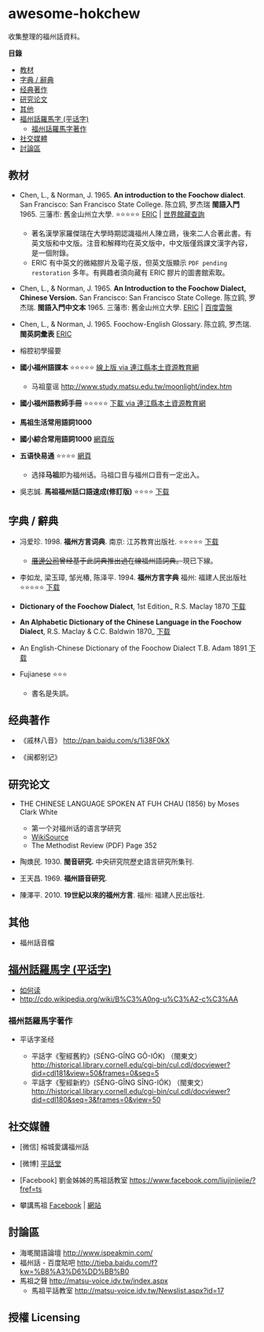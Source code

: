 # awesome-hokchew
收集整理的福州話資料。


<!-- START doctoc generated TOC please keep comment here to allow auto update -->
<!-- DON'T EDIT THIS SECTION, INSTEAD RE-RUN doctoc TO UPDATE -->
**目錄**

- [教材](#%E6%95%99%E6%9D%90)
- [字典 / 辭典](#%E5%AD%97%E5%85%B8--%E8%BE%AD%E5%85%B8)
- [经典著作](#%E7%BB%8F%E5%85%B8%E8%91%97%E4%BD%9C)
- [研究论文](#%E7%A0%94%E7%A9%B6%E8%AE%BA%E6%96%87)
- [其他](#%E5%85%B6%E4%BB%96)
- [福州話羅馬字 (平话字)](#%E7%A6%8F%E5%B7%9E%E8%A9%B1%E7%BE%85%E9%A6%AC%E5%AD%97-%E5%B9%B3%E8%AF%9D%E5%AD%97)
  - [福州話羅馬字著作](#%E7%A6%8F%E5%B7%9E%E8%A9%B1%E7%BE%85%E9%A6%AC%E5%AD%97%E8%91%97%E4%BD%9C)
- [社交媒體](#%E7%A4%BE%E4%BA%A4%E5%AA%92%E9%AB%94)
- [討論區](#%E8%A8%8E%E8%AB%96%E5%8D%80)

<!-- END doctoc generated TOC please keep comment here to allow auto update -->
## 教材

- Chen, L., & Norman, J. 1965. **An introduction to the Foochow dialect**. San Francisco: San Francisco State College. 
  陈立鸥, 罗杰瑞 **閩語入門** 1965. 三藩市: 舊金山州立大學. ⭐️⭐️⭐️⭐️⭐️
  [ERIC](http://eric.ed.gov/?id=ED015449) |
  [世界館藏查詢](http://www.worldcat.org/title/introduction-to-the-foochow-dialect/oclc/10619703&referer=brief_results)
  - 著名漢學家羅傑瑞在大學時期認識福州人陳立鴎，後來二人合著此書。有英文版和中文版。注音和解釋均在英文版中，中文版僅爲課文漢字內容，是一個附錄。
  - ERIC 有中英文的微縮膠片及電子版，但英文版顯示 `PDF pending restoration` 多年。有興趣者須向藏有 ERIC 膠片的圖書館索取。 

- Chen, L., & Norman, J. 1965. **An Introduction to the Foochow Dialect, Chinese Version.** San Francisco: San Francisco State College. 
  陈立鸥, 罗杰瑞. **閩語入門中文本** 1965. 三藩市: 舊金山州立大學.
  [ERIC](http://eric.ed.gov/?q=AN+INTRODUCTION+TO+THE+FOOCHOW+DIALECT&id=ED010342) |
  [百度雲盤](http://pan.baidu.com/s/1dDvqtyx)

- Chen, L., & Norman, J. 1965. Foochow-English Glossary. 
  陈立鸥, 罗杰瑞. **閩英詞彙表**
  [ERIC](http://eric.ed.gov/?q=AN+INTRODUCTION+TO+THE+FOOCHOW+DIALECT&id=ED010341) 

- 榕腔初學撮要

- **國小福州語課本** ⭐️⭐️⭐️⭐️⭐️
  [線上版 via 連江縣本土資源教育網](http://www.study.matsu.edu.tw/language/index.htm)
   - 马祖童谣 http://www.study.matsu.edu.tw/moonlight/index.htm

- **國小福州語教師手冊** ⭐️⭐️⭐️⭐️⭐️
  [下載 via 連江縣本土資源教育網](http://www.study.matsu.edu.tw/tech/tech.htm)

- **馬祖生活常用語詞1000**

- **國小綜合常用語詞1000**
  [網頁版](http://www.study.matsu.edu.tw/1000_2/index.htm)


- **五语快易通** ⭐️⭐️⭐️⭐️
  [網頁](http://163.21.182.5/ez5language/ezlearn/)
  - 选择**马祖**即为福州话。马祖口音与福州口音有一定出入。

- 吳志誠. **馬祖福州話口語速成(修訂版)** ⭐️⭐️⭐️⭐️
  [下载](http://pan.baidu.com/s/1ntvabbj)


## 字典 / 辭典

- 冯爱珍. 1998. **福州方言词典**. 南京: 江苏教育出版社. ⭐️⭐️⭐️⭐️⭐️
  [下载](http://pan.baidu.com/s/1kTHyMbX)
  - <del>[厝邊公司](http://weibo.com/2cuobian)曾经基于此詞典推出過在線福州語詞典。</del>現已下線。

- 李如龙, 梁玉璋, 邹光椿, 陈泽平. 1994. **福州方言字典** 福州: 福建人民出版社 ⭐️⭐️⭐️⭐️⭐️
  [下载](http://pan.baidu.com/s/1gdw6y7h)

- **Dictionary of the Foochow Dialect**, 1st Edition_ R.S. Maclay 1870 
  [下载](http://pan.baidu.com/s/1dDm2T81)

- **An Alphabetic Dictionary of the Chinese Language in the Foochow Dialect**, R.S. Maclay & C.C. Baldwin 1870_
  [下载](http://pan.baidu.com/s/1kTtcoIF)

- An English-Chinese Dictionary of the Foochow Dialect  T.B. Adam 1891 [下载](http://pan.baidu.com/s/1bnGtkrP)

- Fujianese ⭐️⭐️⭐️

  - 書名是失誤。

## 经典著作

- 《戚林八音》 http://pan.baidu.com/s/1i38F0kX

- 《闽都别记》

## 研究论文
- THE CHINESE LANGUAGE SPOKEN AT FUH CHAU  (1856)  by Moses Clark White
  
  - 第一个对福州话的语言学研究
  - [WikiSource](http://en.wikisource.org/wiki/The_Chinese_Language_Spoken_at_Fuh_Chau) 
  - The Methodist Review (PDF) Page 352

- 陶燠民. 1930. **閩音研究.** 中央研究院歷史語言研究所集刊.

- 王天昌. 1969. **福州語音研究**.

- 陳澤平. 2010. **19世紀以來的福州方言**. 福州: 福建人民出版社.

## 其他

- 福州話音檔



## [福州話羅馬字 (平话字)](http://zh.wikipedia.org/wiki/%E5%B9%B3%E8%A9%B1%E5%AD%97)

- [如何读](http://cdo.wikipedia.org/wiki/Help:%E5%A6%82%E4%BD%95%E8%AE%80)
- http://cdo.wikipedia.org/wiki/B%C3%A0ng-u%C3%A2-c%C3%AA

### 福州話羅馬字著作
- 平话字圣经

  - 平話字《聖經舊約》(SÉNG-GĬNG GÔ-IÓK) （閩東文） http://historical.library.cornell.edu/cgi-bin/cul.cdl/docviewer?did=cdl181&view=50&frames=0&seq=5
  - 平話字《聖經新約》(SÉNG-GĬNG SĬNG-IÓK) （閩東文） http://historical.library.cornell.edu/cgi-bin/cul.cdl/docviewer?did=cdl180&seq=3&frames=0&view=50


## 社交媒體
- [微信] 榕城愛講福州話

- [微博] [平話堂](http://weibo.com/bangwa)

- [Facebook] 劉金姊姊的馬祖話教室 https://www.facebook.com/liujinjiejie/?fref=ts

- 攀講馬祖 
  [Facebook](https://www.facebook.com/voiceofmatsu) |
  [網站]()

## 討論區

- 海墘閩語論壇  http://www.ispeakmin.com/
- 福州話 - 百度貼吧 http://tieba.baidu.com/f?kw=%B8%A3%D6%DD%BB%B0
- 馬祖之聲 http://matsu-voice.idv.tw/index.aspx
  - 馬祖平話教室 http://matsu-voice.idv.tw/Newslist.aspx?id=17


## 授權 Licensing
